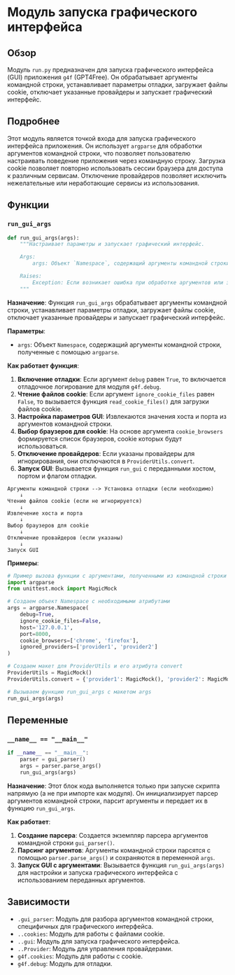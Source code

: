 # Модуль запуска графического интерфейса

## Обзор

Модуль `run.py` предназначен для запуска графического интерфейса (GUI) приложения `g4f` (GPT4Free). Он обрабатывает аргументы командной строки, устанавливает параметры отладки, загружает файлы cookie, отключает указанные провайдеры и запускает графический интерфейс.

## Подробнее

Этот модуль является точкой входа для запуска графического интерфейса приложения. Он использует `argparse` для обработки аргументов командной строки, что позволяет пользователю настраивать поведение приложения через командную строку.
Загрузка cookie позволяет повторно использовать сессии браузера для доступа к различным сервисам.
Отключение провайдеров позволяет исключить нежелательные или неработающие сервисы из использования.

## Функции

### `run_gui_args`

```python
def run_gui_args(args):
    """Настраивает параметры и запускает графический интерфейс.

    Args:
        args: Объект `Namespace`, содержащий аргументы командной строки.

    Raises:
        Exception: Если возникает ошибка при обработке аргументов или запуске GUI.
    """
```

**Назначение**: Функция `run_gui_args` обрабатывает аргументы командной строки, устанавливает параметры отладки, загружает файлы cookie, отключает указанные провайдеры и запускает графический интерфейс.

**Параметры**:
- `args`: Объект `Namespace`, содержащий аргументы командной строки, полученные с помощью `argparse`.

**Как работает функция**:
1. **Включение отладки**: Если аргумент `debug` равен `True`, то включается отладочное логирование для модуля `g4f.debug`.
2. **Чтение файлов cookie**: Если аргумент `ignore_cookie_files` равен `False`, то вызывается функция `read_cookie_files()` для загрузки файлов cookie.
3. **Настройка параметров GUI**: Извлекаются значения хоста и порта из аргументов командной строки.
4. **Выбор браузеров для cookie**: На основе аргумента `cookie_browsers` формируется список браузеров, cookie которых будут использоваться.
5. **Отключение провайдеров**: Если указаны провайдеры для игнорирования, они отключаются в `ProviderUtils.convert`.
6. **Запуск GUI**: Вызывается функция `run_gui` с переданными хостом, портом и флагом отладки.

```
Аргументы командной строки --> Установка отладки (если необходимо)
    ↓
Чтение файлов cookie (если не игнорируется)
    ↓
Извлечение хоста и порта
    ↓
Выбор браузеров для cookie
    ↓
Отключение провайдеров (если указаны)
    ↓
Запуск GUI
```

**Примеры**:

```python
# Пример вызова функции с аргументами, полученными из командной строки
import argparse
from unittest.mock import MagicMock

# Создаем объект Namespace с необходимыми атрибутами
args = argparse.Namespace(
    debug=True,
    ignore_cookie_files=False,
    host='127.0.0.1',
    port=8000,
    cookie_browsers=['chrome', 'firefox'],
    ignored_providers=['provider1', 'provider2']
)

# Создаем макет для ProviderUtils и его атрибута convert
ProviderUtils = MagicMock()
ProviderUtils.convert = {'provider1': MagicMock(), 'provider2': MagicMock()}

# Вызываем функцию run_gui_args с макетом args
run_gui_args(args)
```

## Переменные

### `__name__ == "__main__"`

```python
if __name__ == "__main__":
    parser = gui_parser()
    args = parser.parse_args()
    run_gui_args(args)
```

**Назначение**: Этот блок кода выполняется только при запуске скрипта напрямую (а не при импорте как модуля). Он инициализирует парсер аргументов командной строки, парсит аргументы и передает их в функцию `run_gui_args`.

**Как работает**:
1. **Создание парсера**: Создается экземпляр парсера аргументов командной строки `gui_parser()`.
2. **Парсинг аргументов**: Аргументы командной строки парсятся с помощью `parser.parse_args()` и сохраняются в переменной `args`.
3. **Запуск GUI с аргументами**: Вызывается функция `run_gui_args(args)` для настройки и запуска графического интерфейса с использованием переданных аргументов.

## Зависимости

- `.gui_parser`: Модуль для разбора аргументов командной строки, специфичных для графического интерфейса.
- `..cookies`: Модуль для работы с файлами cookie.
- `..gui`: Модуль для запуска графического интерфейса.
- `..Provider`: Модуль для управления провайдерами.
- `g4f.cookies`: Модуль для работы с cookie.
- `g4f.debug`: Модуль для отладки.